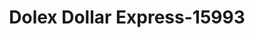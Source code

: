 ---
f_zip-code: 30096
f_state-code: GA
title: Dolex Dollar Express-15993
f_phone: 770-931-9848
f_city-only: Duluth
f_address: 1500 Pleasant Hill Rd Duluth
f_location-unique-id: '15993'
slug: dolex-dollar-express-15993
updated-on: '2024-05-30T13:46:58.046Z'
created-on: '2024-05-30T13:36:59.803Z'
published-on: '2024-05-30T13:54:32.469Z'
f_city-state: cms/city/duluth-ga.md
f_company: cms/company/dolex-dollar-express.md
f_state: cms/state/georgia.md
layout: '[payday-loan].html'
tags: payday-loan
---
